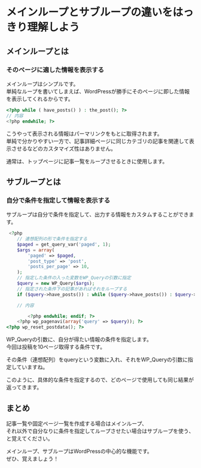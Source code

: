 # メインループとサブループの違いをはっきり理解しよう  

## メインループとは  

### そのページに適した情報を表示する  
メインループはシンプルです。  
単純なループを書いてしまえば、WordPressが勝手にそのページに即した情報を表示してくれるからです。  

```php  
<?php while ( have_posts() ) : the_post(); ?>
// 内容
<?php endwhile; ?>
```  

こうやって表示される情報はパーマリンクをもとに取得されます。  
単純で分かりやすい一方で、記事詳細ページに同じカテゴリの記事を関連して表示させるなどのカスタマイズ性はありません。  

通常は、トップページに記事一覧をループさせるときに使用します。  


## サブループとは  

### 自分で条件を指定して情報を表示する  
サブループは自分で条件を指定して、出力する情報をカスタムすることができます。  

```php
 <?php
    // 連想配列の形で条件を指定する
    $paged = get_query_var('paged', 1);
    $args = array(
        'paged' => $paged,
        'post_type' => 'post',
        'posts_per_page' => 10,
    );
    // 指定した条件の入った変数をWP_Queryの引数に指定
    $query = new WP_Query($args);
    // 指定された条件下の記事があればそれをループする
    if ($query->have_posts()) : while ($query->have_posts()) : $query->the_post(); ?>

    // 内容

        <?php endwhile; endif; ?>
    <?php wp_pagenavi(array('query' => $query)); ?>
<?php wp_reset_postdata(); ?>
```

WP_Queryの引数に、自分が得たい情報の条件を指定します。  
今回は投稿を10ページ取得する条件です。  

その条件（連想配列）をqueryという変数に入れ、それをWP_Queryの引数に指定していますね。  


このように、具体的な条件を指定するので、どのページで使用しても同じ結果が返ってきます。  

## まとめ  
記事一覧や固定ページ一覧を作成する場合はメインループ、  
それ以外で自分なりに条件を指定してループさせたい場合はサブループを使う、と覚えてください。  

メインループ、サブループはWordPressの中心的な機能です。  
ぜひ、覚えましょう！  
